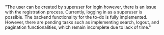 "The user can be created by superuser for login however, there is an issue with the registration process. Currently, logging in as a superuser is possible. The backend functionality for the to-do is fully implemented. However, there are pending tasks such as implementing search, logout, and pagination functionalities, which remain incomplete due to lack of time."
